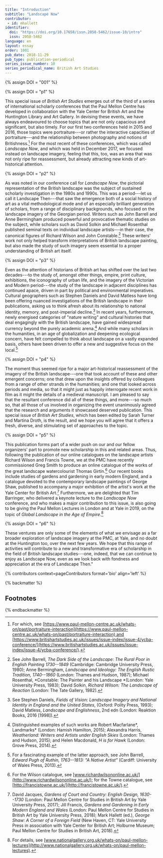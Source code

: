 ```yaml
---
title: "Introduction"
subtitle: "Landscape Now"
contributor:
 - id: mhallett
identifier:
  doi: "https://doi.org/10.17658/issn.2058-5462/issue-10/intro"
  issn: 2058-5462
language: en
layout: essay
order: 1001
pub_date: 2018-11-29
pub_type: publication-periodical
series_issue_number: 10
series_periodical_name: British Art Studies
---
```


{% assign DOI = "001" %}

{% assign DOI = "p1" %}

This special issue of *British Art Studies* emerges out of the third of a series of international scholarly conferences that the Paul Mellon Centre has developed in collaboration with the Yale Center for British Art and the Huntington Library and Art Gallery. In devising these events, we have always endeavoured to choose topics that are not only capacious and significant, but also timely. For our first two conferences held in 2015 and 2016, those topics were portraiture---or rather the interactive capacities of portraiture---and the relationship between photography and notions of Britishness.[^1] For the most recent of these conferences, which was called *Landscape Now*, and which was held in December 2017, we focused instead on landscape imagery, feeling that this, too, was an area that was not only ripe for reassessment, but already attracting new kinds of art-historical attention.

{% assign DOI = "p2" %}

As was noted in our conference call for *Landscape Now*, the pictorial representation of the British landscape was the subject of sustained scholarly investigation in the 1980s and 1990s. This was a period---let us call it Landscape Then---that saw the emergence both of a social history of art as a vital methodological mode and of an especially brilliant generation of scholars, from a range of disciplinary backgrounds, who focused on the landscape imagery of the Georgian period. Writers such as John Barrell and Anne Bermingham produced powerful and provocative thematic studies on the subject, while scholars such as David Solkin and Michael Rosenthal published seminal texts on individual landscape artists---in their case, the canonical figures of Richard Wilson and John Constable.[^2] These writers' work not only helped transform interpretations of British landscape painting, but also made the study of such imagery seem essential to a proper understanding of British art itself.

{% assign DOI = "p3" %}

Even as the attention of historians of British art has shifted over the last two decades---to the study of, amongst other things, empire, print culture, exhibitions, the iconography of urban life, and the imagery of the Victorian and Modern period---the study of the landscape in adjacent disciplines has continued apace, driven in part by political and environmental imperatives. Cultural geographers such as Stephen Daniels and David Matless have long been offering nuanced investigations of the British landscape in their publications, asking us to think afresh about its relationship to national identity, memory, and post-imperial decline.[^3] In recent years, furthermore, newly energised categories of "nature writing" and cultural histories that deal engagingly with the British landscape, have gained widespread currency beyond the purely academic arena.[^4] And while many scholars in the humanities, in an age of globalization and deepening ecological concern, have felt compelled to think about landscape on a vastly expanded basis, others have been driven to offer a new and suggestive focus on the local.[^5]

{% assign DOI = "p4" %}

The moment thus seemed ripe for a major art-historical reassessment of the imagery of the British landscape---one that took account of these and other emergent concerns; one that drew upon the insights offered by colleagues from a range of other strands in the humanities; and one that looked across periods and media, so that it might just as happily interrogate recent work in film as it might the details of a medieval manuscript. I am pleased to say that the resultant conference did all of these things, and more---so much so, that all those of us involved in organizing the event unanimously agreed that the research and arguments it showcased deserved publication. This special issue of *British Art Studies*, which has been edited by Sarah Turner and Martina Droth, is the result, and we hope you will agree that it offers a fresh, diverse, and stimulating set of approaches to the topic.

{% assign DOI = "p5" %}

This publication forms part of a wider push on our and our fellow organizers' part to promote new scholarship in this and related areas. Thus, following the publication of our online catalogues on the landscape artists Richard Wilson and Francis Towne, we at the PMC have recently commissioned Greg Smith to produce an online catalogue of the works of the great landscape watercolourist Thomas Girtin.[^6] Our recent books include studies of gardens and gardening in early modern England, and a catalogue devoted to the contemporary landscape paintings of George Shaw, published to accompany a major exhibition of the artist's work at the Yale Center for British Art.[^7] Furthermore, we are delighted that Tim Barringer, who delivered a keynote lecture to the *Landscape Now* conference, and who makes a major contribution to this issue, is also going to be giving the Paul Mellon Lectures in London and at Yale in 2019, on the topic of *Global Landscape in the Age of Empire*.[^8]

{% assign DOI = "p6" %}

These ventures are only some of the elements of what we envisage as a far broader exploration of landscape imagery at the PMC, at Yale, and no doubt at the Huntington too, over the next few years. We hope that this range of activities will contribute to a new and transformative era of scholarship in the field of British landscape studies---one, indeed, that we can continue to enjoy as Landscape Now, even as we look back with fondness and appreciation at the era of Landscape Then."

{% contributors context=pageContributors format='bio' align='left' %}

{% backmatter %}

## Footnotes

[^1]: For which, see [https://www.paul-mellon-centre.ac.uk/whats-on/past/portraiture-interaction](https://www.paul-mellon-centre.ac.uk/whats-on/past/portraiture-interaction) and [https://www.britishartstudies.ac.uk/issues/issue-index/issue-4/ycba-conference/](https://www.britishartstudies.ac.uk/issues/issue-index/issue-4/ycba-conference/).

[^2]: See John Barrell, *The Dark Side of the Landscape: The Rural Poor in English Painting 1730--1849* (Cambridge: Cambridge University Press, 1980); Anne Bermingham, *Landscape and Ideology: The English Rustic Tradition, 1740--1860* (London: Thames and Hudson, 1987); Michael Rosenthal, *Constable: The Painter and his Landscape *(London: Yale University Press, 1983); David Solkin, *Richard Wilson: The Landscape of Reaction* (London: The Tate Gallery, 1982).

[^3]: See Stephen Daniels, *Fields of Vision: Landscape Imagery and National Identity in England and the United States*, (Oxford: Polity Press, 1993); David Matless, *Landscape and Englishness*, 2nd edn (London: Reaktion Books, 2016 \[1998\]).

[^4]: Distinguished examples of such works are Robert Macfarlane*, Landmarks* (London: Hamish Hamilton, 2015); Alexandra Harris, *Weatherland: Writers and Artists under English Skies* (London: Thames and Hudson, 2015); and Helen Macdonald, *H is for Hawk* (London: Grove Press, 2014).

[^5]: For a fascinating example of the latter approach, see John Barrell, *Edward Pugh of Ruthin, 1763--1813: "A Native Artist"* (Cardiff: University of Wales Press, 2013).

[^6]: For the Wilson catalogue, see [www.richardwilsononline.ac.uk/](http://www.richardwilsononline.ac.uk/); for the Towne catalogue, see [http://francistowne.ac.uk/](http://francistowne.ac.uk/).

[^7]: David Jacques, *Gardens of Court and Country: English Design, 1630--1730* (London: Paul Mellon Centre for Studies in British Art by Yale University Press, 2017); Jill Francis, *Gardens and Gardening in Early Modern England and Wales* (London: Paul Mellon Centre for Studies in British Art by Yale University Press, 2018); Mark Hallett (ed.), *George Shaw: A Corner of a Foreign Field* (New Haven, CT: Yale University Press in association with Yale Center for British Art; Holburne Museum; Paul Mellon Centre for Studies in British Art, 2018).

[^8]: For details, see [www.nationalgallery.org.uk/whats-on/paul-mellon-lectures](http://www.nationalgallery.org.uk/whats-on/paul-mellon-lectures).

{% endbackmatter %}